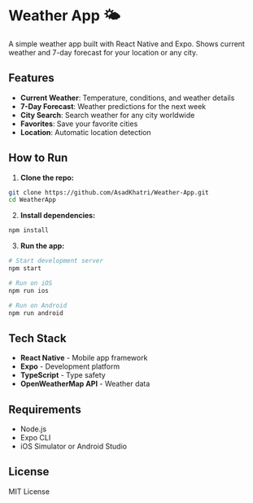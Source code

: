# Weather App 🌤️

A simple weather app built with React Native and Expo. Shows current weather and 7-day forecast for your location or any city.

## Features

- **Current Weather**: Temperature, conditions, and weather details
- **7-Day Forecast**: Weather predictions for the next week
- **City Search**: Search weather for any city worldwide
- **Favorites**: Save your favorite cities
- **Location**: Automatic location detection

## How to Run

1. **Clone the repo:**
```bash
git clone https://github.com/AsadKhatri/Weather-App.git
cd WeatherApp
```

2. **Install dependencies:**
```bash
npm install
```

3. **Run the app:**
```bash
# Start development server
npm start

# Run on iOS
npm run ios

# Run on Android
npm run android
```

## Tech Stack

- **React Native** - Mobile app framework
- **Expo** - Development platform
- **TypeScript** - Type safety
- **OpenWeatherMap API** - Weather data

## Requirements

- Node.js
- Expo CLI
- iOS Simulator or Android Studio

## License

MIT License